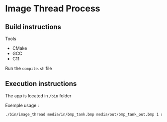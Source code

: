# Image Thread Process

## Build instructions

Tools
- CMake
- GCC
- C11

Run the `compile.sh` file

## Execution instructions

The app is located in `/bin` folder

Exemple usage :

```sh
./bin/image_thread media/in/bmp_tank.bmp media/out/bmp_tank_out.bmp 1 sharpen
```

